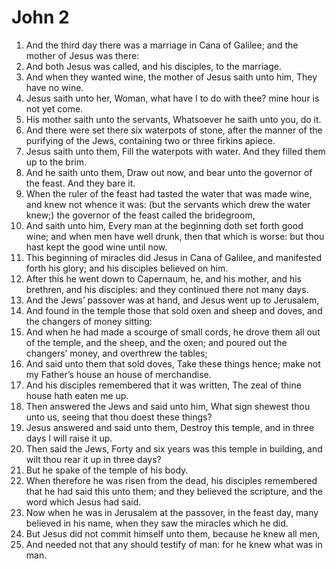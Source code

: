 ﻿# John 2
1. And the third day there was a marriage in Cana of Galilee; and the mother of Jesus was there: 
2. And both Jesus was called, and his disciples, to the marriage. 
3. And when they wanted wine, the mother of Jesus saith unto him, They have no wine. 
4. Jesus saith unto her, Woman, what have I to do with thee? mine hour is not yet come. 
5. His mother saith unto the servants, Whatsoever he saith unto you, do it. 
6. And there were set there six waterpots of stone, after the manner of the purifying of the Jews, containing two or three firkins apiece. 
7. Jesus saith unto them, Fill the waterpots with water. And they filled them up to the brim. 
8. And he saith unto them, Draw out now, and bear unto the governor of the feast. And they bare it. 
9. When the ruler of the feast had tasted the water that was made wine, and knew not whence it was: (but the servants which drew the water knew;) the governor of the feast called the bridegroom, 
10. And saith unto him, Every man at the beginning doth set forth good wine; and when men have well drunk, then that which is worse: but thou hast kept the good wine until now. 
11. This beginning of miracles did Jesus in Cana of Galilee, and manifested forth his glory; and his disciples believed on him. 
12.  After this he went down to Capernaum, he, and his mother, and his brethren, and his disciples: and they continued there not many days. 
13.  And the Jews’ passover was at hand, and Jesus went up to Jerusalem, 
14. And found in the temple those that sold oxen and sheep and doves, and the changers of money sitting: 
15. And when he had made a scourge of small cords, he drove them all out of the temple, and the sheep, and the oxen; and poured out the changers’ money, and overthrew the tables; 
16. And said unto them that sold doves, Take these things hence; make not my Father’s house an house of merchandise. 
17. And his disciples remembered that it was written, The zeal of thine house hath eaten me up. 
18.  Then answered the Jews and said unto him, What sign shewest thou unto us, seeing that thou doest these things? 
19. Jesus answered and said unto them, Destroy this temple, and in three days I will raise it up. 
20. Then said the Jews, Forty and six years was this temple in building, and wilt thou rear it up in three days? 
21. But he spake of the temple of his body. 
22. When therefore he was risen from the dead, his disciples remembered that he had said this unto them; and they believed the scripture, and the word which Jesus had said. 
23.  Now when he was in Jerusalem at the passover, in the feast day, many believed in his name, when they saw the miracles which he did. 
24. But Jesus did not commit himself unto them, because he knew all men, 
25. And needed not that any should testify of man: for he knew what was in man. 
